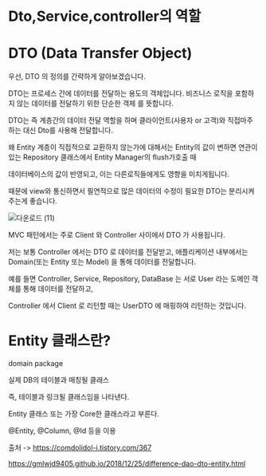 Dto,Service,controller의 역할
===


DTO (Data Transfer Object)
=====

우선, DTO 의 정의를 간략하게 알아보겠습니다.

DTO는 프로세스 간에 데이터를 전달하는 용도의 객체입니다. 비즈니스 로직을 포함하지 않는 데이터를 전달하기 위한 단순한 객체 를 뜻합니다.

DTO는 즉 계층간의 데이터 전달 역할을 하며 클라이언트(사용자 or 고객)와 직접마주하는 대신 Dto를 사용해 전달합니다.

왜 Entity 계층이 직접적으로 교환하지 않는가에 대해서는 Entity의 값이 변하면 연관이있는 Repository 클래스에서 Entity Manager의 flush가호출 때

데이터베이스의 값이 반영되고, 이는 다른로직들에게도 영향을 미치게됩니다.

때문에 view와 통신하면서 필연적으로 많은 데이터의 수정이 필요한 DTO는 분리시켜주는게 좋습니다.



![다운로드 (11)](https://user-images.githubusercontent.com/100178951/230107798-b98e72a8-5f79-4f1f-8894-ef63b6bfecf5.png)

MVC 패턴에서는 주로 Client 와 Controller 사이에서 DTO 가 사용됩니다.

저는 보통 Controller 에서는 DTO 로 데이터를 전달받고, 애플리케이션 내부에서는 Domain(또는 Entity 또는 Model) 을 통해 데이터를 전달합니다.

 

예를 들면 Controller, Service, Repository, DataBase 는 서로 User 라는 도메인 객체를 통해 데이터를 전달하고,

Controller 에서 Client 로 리턴할 때는 UserDTO 에 매핑하여 리턴하는 것입니다.


Entity 클래스란?
===
 
 domain package

실제 DB의 테이블과 매칭될 클래스

즉, 테이블과 링크될 클래스임을 나타낸다.

Entity 클래스 또는 가장 Core한 클래스라고 부른다.

@Entity, @Column, @Id 등을 이용



출처 -> https://comdolidol-i.tistory.com/367

https://gmlwjd9405.github.io/2018/12/25/difference-dao-dto-entity.html
